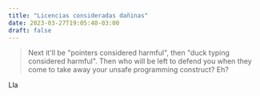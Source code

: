 ```yaml
---
title: "Licencias consideradas dañinas"
date: 2023-03-27T19:05:40-03:00
draft: false
---
```


> Next it'll be "pointers considered harmful", then "duck typing considered harmful". Then who will be left to defend you when they come to take away your unsafe programming construct? Eh?

Lla
